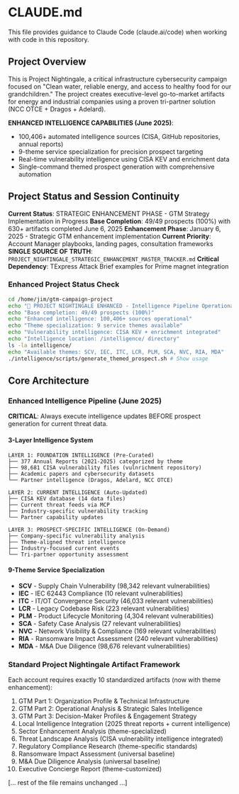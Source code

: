 # CLAUDE.md

This file provides guidance to Claude Code (claude.ai/code) when working with code in this repository.

## Project Overview

This is Project Nightingale, a critical infrastructure cybersecurity campaign focused on "Clean water, reliable energy, and access to healthy food for our grandchildren." The project creates executive-level go-to-market artifacts for energy and industrial companies using a proven tri-partner solution (NCC OTCE + Dragos + Adelard).

**ENHANCED INTELLIGENCE CAPABILITIES (June 2025)**: 
- 100,406+ automated intelligence sources (CISA, GitHub repositories, annual reports)
- 9-theme service specialization for precision prospect targeting
- Real-time vulnerability intelligence using CISA KEV and enrichment data
- Single-command themed prospect generation with comprehensive automation

## Project Status and Session Continuity

**Current Status**: STRATEGIC ENHANCEMENT PHASE - GTM Strategy Implementation in Progress
**Base Completion**: 49/49 prospects (100%) with 630+ artifacts completed June 6, 2025
**Enhancement Phase**: January 6, 2025 - Strategic GTM enhancement implementation
**Current Priority**: Account Manager playbooks, landing pages, consultation frameworks
**SINGLE SOURCE OF TRUTH**: `PROJECT_NIGHTINGALE_STRATEGIC_ENHANCEMENT_MASTER_TRACKER.md`
**Critical Dependency**: TExpress Attack Brief examples for Prime magnet integration

### Enhanced Project Status Check
```bash
cd /home/jim/gtm-campaign-project
echo "🚀 PROJECT NIGHTINGALE ENHANCED - Intelligence Pipeline Operational"
echo "Base completion: 49/49 prospects (100%)"
echo "Enhanced intelligence: 100,406+ sources operational"
echo "Theme specialization: 9 service themes available"
echo "Vulnerability intelligence: CISA KEV + enrichment integrated"
echo "Intelligence location: /intelligence/ directory"
ls -la intelligence/
echo "Available themes: SCV, IEC, ITC, LCR, PLM, SCA, NVC, RIA, MDA"
./intelligence/scripts/generate_themed_prospect.sh # Show usage
```

## Core Architecture

### Enhanced Intelligence Pipeline (June 2025)
**CRITICAL**: Always execute intelligence updates BEFORE prospect generation for current threat data.

#### **3-Layer Intelligence System**
```
LAYER 1: FOUNDATION INTELLIGENCE (Pre-Curated)
├── 377 Annual Reports (2021-2025) categorized by theme
├── 98,681 CISA vulnerability files (vulnrichment repository)
├── Academic papers and cybersecurity datasets
└── Partner intelligence (Dragos, Adelard, NCC OTCE)

LAYER 2: CURRENT INTELLIGENCE (Auto-Updated)  
├── CISA KEV database (14 data files)
├── Current threat feeds via MCP
├── Industry-specific vulnerability tracking
└── Partner capability updates

LAYER 3: PROSPECT-SPECIFIC INTELLIGENCE (On-Demand)
├── Company-specific vulnerability analysis  
├── Theme-aligned threat intelligence
├── Industry-focused current events
└── Tri-partner opportunity assessment
```

#### **9-Theme Service Specialization**
- **SCV** - Supply Chain Vulnerability (98,342 relevant vulnerabilities)
- **IEC** - IEC 62443 Compliance (10 relevant vulnerabilities)  
- **ITC** - IT/OT Convergence Security (46,033 relevant vulnerabilities)
- **LCR** - Legacy Codebase Risk (223 relevant vulnerabilities)
- **PLM** - Product Lifecycle Monitoring (4,304 relevant vulnerabilities)
- **SCA** - Safety Case Analysis (27 relevant vulnerabilities)
- **NVC** - Network Visibility & Compliance (169 relevant vulnerabilities)
- **RIA** - Ransomware Impact Assessment (240 relevant vulnerabilities)
- **MDA** - M&A Due Diligence (98,676 relevant vulnerabilities)

### Standard Project Nightingale Artifact Framework
Each account requires exactly 10 standardized artifacts (now with theme enhancement):
1. GTM Part 1: Organization Profile & Technical Infrastructure
2. GTM Part 2: Operational Analysis & Strategic Sales Intelligence
3. GTM Part 3: Decision-Maker Profiles & Engagement Strategy
4. Local Intelligence Integration (2025 threat reports + current intelligence)
5. Sector Enhancement Analysis (theme-specialized)
6. Threat Landscape Analysis (CISA vulnerability intelligence integrated)
7. Regulatory Compliance Research (theme-specific standards)
8. Ransomware Impact Assessment (universal baseline)
9. M&A Due Diligence Analysis (universal baseline)
10. Executive Concierge Report (theme-customized)

[... rest of the file remains unchanged ...]
